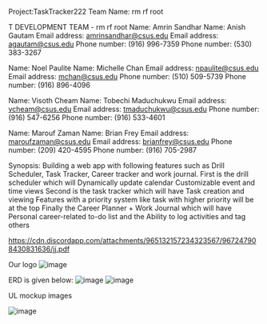 Project:TaskTracker222
Team Name: rm rf root

T DEVELOPMENT TEAM - rm rf root
Name: Amrin Sandhar	                                                                                            Name: Anish Gautam
Email address: amrinsandhar@csus.edu	                                                                        Email address: agautam@csus.edu 
Phone number: (916) 996-7359	                                                                                 Phone number: (530) 383-3267

Name: Noel Paulite	                                                                                                    Name: Michelle Chan
Email address: npaulite@csus.edu	                                                                                  Email address: mchan@csus.edu
Phone number: (510) 509-5739	                                                                                     Phone number: (916) 896-4096

Name: Visoth Cheam	                                                                                                Name: Tobechi Maduchukwu
Email address:	 vcheam@csus.edu	                                                                                Email address: tmaduchukwu@csus.edu
Phone number: (916) 547-6256	                                                                                      Phone number: (916) 533-4601

Name: Marouf Zaman	                                                                                                     Name: Brian Frey
Email address: maroufzaman@csus.edu	                                                                                Email address: brianfrey@csus.edu
Phone number: (209) 420-4595	                                                                                         Phone number: (916) 705-2987


Synopsis: Building a web app with following features such as Drill Scheduler, Task Tracker, Career tracker and work journal. First is the drill scheduler which will Dynamically update calendar Customizable event and time views
Second is the task tracker which will have Task creation and viewing Features with a priority system
like task with higher priority will be at the top
Finally the Career Planner + Work Journal which will have Personal career-related  to-do list and the   Ability to log activities and tag others






https://cdn.discordapp.com/attachments/965132157234323567/967247908430831636/jj.pdf


Our logo         ![image](https://user-images.githubusercontent.com/89886230/168223960-0ce34a0d-0319-42be-94f4-76105e996345.png)

ERD is given below:
![image](https://user-images.githubusercontent.com/89886230/168222967-ad21e2c5-63ba-471c-802f-0987c99c180d.png)
![image](https://user-images.githubusercontent.com/89886230/168223084-682de4a3-1d0b-4cc0-8640-ce51c179695d.png)


UL mockup images 


![image](https://user-images.githubusercontent.com/89886230/168223729-d9a2f1b5-34e5-4b19-9dae-4f9059478957.png)








